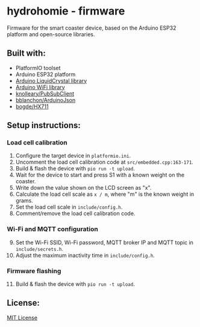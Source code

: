 # hydrohomie - firmware

Firmware for the smart coaster device, based on the Arduino ESP32 platform and open-source libraries.

Built with:
-----------

- PlatformIO toolset
- Arduino ESP32 platform
- [Arduino LiquidCrystal library](https://www.arduino.cc/en/Reference/LiquidCrystal)
- [Arduino WiFi library](https://www.arduino.cc/en/Reference/WiFi)
- [knolleary/PubSubClient](https://github.com/knolleary/pubsubclient)
- [bblanchon/ArduinoJson](https://github.com/bblanchon/ArduinoJson)
- [bogde/HX711](https://github.com/bogde/HX711)

Setup instructions:
-----------

### Load cell calibration
1. Configure the target device in `platformio.ini`.
2. Uncomment the load cell calibration code at `src/embedded.cpp:163-171`.
3. Build & flash the device with `pio run -t upload`.
4. Wait for the device to start and press S1 with a known weight on the coaster.
5. Write down the value shown on the LCD screen as "x".
6. Calculate the load cell scale as `x / m`, where "m" is the known weight in grams.
7. Set the load cell scale in `include/config.h`.
8. Comment/remove the load cell calibration code.

### Wi-Fi and MQTT configuration
9. Set the Wi-Fi SSID, Wi-Fi password, MQTT broker IP and MQTT topic in `include/secrets.h`.
10. Adjust the maximum inactivity time in `include/config.h`.

### Firmware flashing
11. Build & flash the device with `pio run -t upload`.

License:
--------

[MIT License](https://opensource.org/licenses/MIT)
